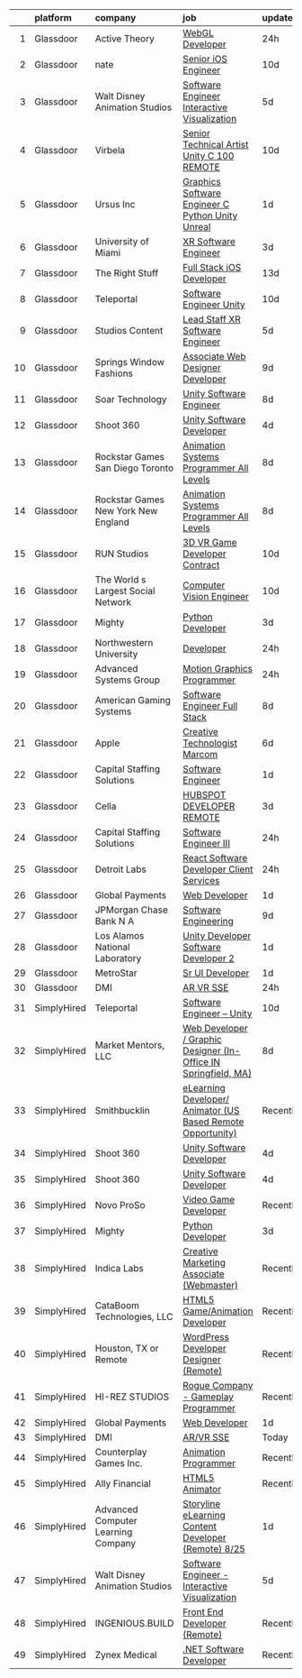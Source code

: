 

|    | platform    | company                               | job                                                                                                                                                                                                                                                                                                                                                                                                                                                                                                                                                                                                                                                                                                                                                                                                                                                                                                                                                                                                                                                                                                                                                                                                                                                                                                                                                                                                                           | update_time   | location          |
|---:|:------------|:--------------------------------------|:------------------------------------------------------------------------------------------------------------------------------------------------------------------------------------------------------------------------------------------------------------------------------------------------------------------------------------------------------------------------------------------------------------------------------------------------------------------------------------------------------------------------------------------------------------------------------------------------------------------------------------------------------------------------------------------------------------------------------------------------------------------------------------------------------------------------------------------------------------------------------------------------------------------------------------------------------------------------------------------------------------------------------------------------------------------------------------------------------------------------------------------------------------------------------------------------------------------------------------------------------------------------------------------------------------------------------------------------------------------------------------------------------------------------------|:--------------|:------------------|
|  1 | Glassdoor   | Active Theory                         | [WebGL Developer](https://www.glassdoor.com/partner/jobListing.htm?pos=119&ao=1136043&s=58&guid=00000182de10d93985fcaa51202d0fbf&src=GD_JOB_AD&t=SR&vt=w&ea=1&cs=1_a7c0cac7&cb=1661583022676&jobListingId=1008097750595&jrtk=3-0-1gbf11mavk261801-1gbf11mbd2g8u000-d23fd628edf16cc9-)                                                                                                                                                                                                                                                                                                                                                                                                                                                                                                                                                                                                                                                                                                                                                                                                                                                                                                                                                                                                                                                                                                                                         | 24h           | Los Angeles, CA   |
|  2 | Glassdoor   | nate                                  | [Senior iOS Engineer](https://www.glassdoor.com/partner/jobListing.htm?pos=111&ao=1110586&s=58&guid=00000182de10d93985fcaa51202d0fbf&src=GD_JOB_AD&t=SR&vt=w&cs=1_8a3eacaf&cb=1661583022676&jobListingId=1008073833461&cpc=2CAED5C921A5F994&jrtk=3-0-1gbf11mavk261801-1gbf11mbd2g8u000-5dbe72d6fb6f2f4e--6NYlbfkN0DG4ntHtB_rMsnfhgmnSvK2brktLme1L4SiDeJjQ-izrVOLqRJ5-yjEhSyAj73O13S_IEOR7_PpnZ1e9cbbFP_5wshXXgtt6wNnZoBp2bHKihElJnQhLIIPaoZ2uSm6xtLUVcboDtpKHpUF17fSbSnsrbXW44tVXZPoaPd9k3cXxaz9JZ9Yv3KxRAMN22qLB3qXUilJF1T2CqmUN7YpnnKONTi9rlFHOpQ0mIhAlRN6o2h42R9yOKPHnhkiP6uLjD2Gn1ENkkdg_yjfUm_fdwHsLwsUFFBDGyZLs5o4ykyCbHqi2TFnq0wwVi_1Uh5cr9m-FSQUArUFXXETl97gMR0BCT6rpDJZRD524Id4ry1Kh1_SKYHJ71i3_M-CDGrpCEJGK9x-wNlkf82_ZzBVmv90td7N7Hyu1Mol02CB_iCA7tW_qwsv__eQaaEMITy2y3iDJfwIM41U6_AOR7WFaV7MdReD9Pr5bGpRTZdvngXu6p_-o6kTprJ3L_pn74ioEOc3stqPnNkXrpZxmio1v2QSvBoZ8pJp4OcheCMB7QAUV0v8Tl6Icz3QIT8E2th_W0y_aaIs5_iQlkQrggvMLO7pkZVil2NQQi8Hr4soHhKBmJzOycvIUDJspmUwcUJhNs_C1Ypuyl9tj3n9tp0fYpx9EIB-EHkj5jbnT4PF-qfBrHbYbxUKn4OduLyx4WwA9LUODcoWC9DxNXKN8e_rM0OeAQUwck3NWgQbP3MFCaac8yBFhmwIbc9ZS8yGvK33KmHHHHEZCkgbIusQdpbmIalz4BJOfUnI3GtxlwiA5u3PNNUxV4qzeAqTAM192Lozh_1TVw6i5QknVyV5nFLDl0gz5N6d1iZdFtHXg50eTIQOSdE5r-3s9agb2tZhqXHPh20hZWHHFf27zdzpeMgRHzZfzBdGOq_pFtq8OHFcFaNpet6vOajCOFZdcpP_oK67cBUWo7OSDbHZ6g%3D%3D)                                                                                         | 10d           | New York, NY      |
|  3 | Glassdoor   | Walt Disney Animation Studios         | [Software Engineer   Interactive Visualization](https://www.glassdoor.com/partner/jobListing.htm?pos=104&ao=1110586&s=58&guid=00000182de10d93985fcaa51202d0fbf&src=GD_JOB_AD&t=SR&vt=w&cs=1_7f7b6612&cb=1661583022675&jobListingId=1008084142378&cpc=F583A5AE0DDDFE3A&jrtk=3-0-1gbf11mavk261801-1gbf11mbd2g8u000-7924f640731df901--6NYlbfkN0DAFTyt7pbDCC2JPO79CSdi1dIb81yjczP5qsKcZIxgiYm3-7g-689UM0rgypL64cqe_oj2KYsq9_pydfTa8Yt7RVwtWLbpmDBQU_l8tmpB5WmMU66NNvonKVJFK7oncfv9yUxXLP7ioOisKwIcGCXpyvzMfQ8mq737s0qmkDLeYR-yETJmuHrI1dRQtwjNVmQYFZu3wzC5BvAEFqmyrkfaJ1NpxMq-acvIoXFJG9bK6eJgtToGMp51ggpFRcHQuo6_74xUG2bgXAIjqU2V7SffO3LdEEclCfuX1tv7GRWscEeJXIkWpQqPxDFDxhYiQyM5LrCcQ4OKJuTG2xbWNe1xS4I13VbAX2Hr1xeBrryQT4-VwFe_Tm_NIibe7c2LZMblrEsBZhurU8-OEB90GpNcbT0G5dxWrfxbHurrhiyihJybhDNuBnpR)                                                                                                                                                                                                                                                                                                                                                                                                                                                                                                                                                                                                                           | 5d            | Burbank, CA       |
|  4 | Glassdoor   | Virbela                               | [Senior Technical Artist Unity C   100  REMOTE ](https://www.glassdoor.com/partner/jobListing.htm?pos=124&ao=1136043&s=58&guid=00000182de10d93985fcaa51202d0fbf&src=GD_JOB_AD&t=SR&vt=w&cs=1_3fef1649&cb=1661583022677&jobListingId=1008074083943&jrtk=3-0-1gbf11mavk261801-1gbf11mbd2g8u000-7caf1672e8b52094-)                                                                                                                                                                                                                                                                                                                                                                                                                                                                                                                                                                                                                                                                                                                                                                                                                                                                                                                                                                                                                                                                                                               | 10d           | Remote            |
|  5 | Glassdoor   | Ursus  Inc                            | [Graphics Software Engineer   C   Python Unity Unreal](https://www.glassdoor.com/partner/jobListing.htm?pos=106&ao=1110586&s=58&guid=00000182de10d93985fcaa51202d0fbf&src=GD_JOB_AD&t=SR&vt=w&ea=1&cs=1_e9f88861&cb=1661583022675&jobListingId=1008094033133&cpc=FA84DF7EA1EC2398&jrtk=3-0-1gbf11mavk261801-1gbf11mbd2g8u000-a503bf67493adf7c--6NYlbfkN0CT8vBT9H5mqECx2dfLV_FONLPDKpIRssxVwtj05Tmm4rA5I0VNOPdM1oYsK66ov5ozRYF8l6lSbj2w8mnkxNtzPvq4xrxWyHAas6Dg1kdrUOgJv2YyZkHQbFM2OivhpugmqZ5om6MWAcpLRyZ6gIQlFMLi08SCGusRRvhDyvVeMX8DUUTJXmTx6nw7SsSZdq8Nt-8KK_5o4vH15EibFmTTp8ytDggw_ewlPkDrXh-xoNpk42rGPX8WrmLj9WET0I6dPhj6yNieG23cgjyuYrAZTWgA_m_BaYOpu9d7djE9YsxGZkkraPINNrJ6scFPNkbMRvgGsS-qsSSUFneYLkAQ5qWjDjR8zvg9r-eSTAiaxH5KmWtjRTFXrkE8Tn1BqkIRrEyaz29yWwzEmQPYB09daJUZZ61od8kUYjjiOiD1Ws78nArJeRWIWITuf2oHI5q0TH_sDWg5uzmCHNfg8BkolmWD5n9dqjfRTOzcrQwpFom2ezAIN2oHyumnTH89U-rLfDHF1RXLrH30dLmOF4pME9F7CdUpNoCOF6wlxxuvS6uC89uTdEH5Mab9n8C13eLILrKguHAl8yUgijq6RTCFBsZ9eCzyy1t6mLhp9T44ptrigFtGb0IzdHEA1Vo67VycbSCBwfJ7HU0p0aS0fyrQQjD1RbawmcSYd3LOvf8UE0atc_Q0AcBoOdvIwnghnqk6MXz0I0hW_GOy1kvO4cTYLfi5jA1_lUFQsGGcQECuj7MRJhTsKsU2yLfi-jk3CYIGUfkGjYq732NUKzb-SyN_QCMpyCJmhdfFEeulsdmu_eYDQrKMP3nOAHt_qSmfUfGmLPXUgcxkOPTvwdvpoUdFaLqxEEXIXhDz5_li3frLN5MmxFckpnWwlfa7psZycL-sq2NbT1xZ31imbhJrkn1LghP4DngwQ2_eJxSIjrodik-dAljLUYSEbC97Agsbv9zFCW0gErSIHuqpBmolJYnXodCU1R1uEVf1i4EhBy5-dFFZy1GgbynmIegBFNWjkYw%3D) | 1d            | Redmond, WA       |
|  6 | Glassdoor   | University of Miami                   | [XR Software Engineer](https://www.glassdoor.com/partner/jobListing.htm?pos=123&ao=1136043&s=58&guid=00000182de10d93985fcaa51202d0fbf&src=GD_JOB_AD&t=SR&vt=w&cs=1_940a7222&cb=1661583022677&jobListingId=1008088361913&jrtk=3-0-1gbf11mavk261801-1gbf11mbd2g8u000-65b711d5e104f63b-)                                                                                                                                                                                                                                                                                                                                                                                                                                                                                                                                                                                                                                                                                                                                                                                                                                                                                                                                                                                                                                                                                                                                         | 3d            | Coral Gables, FL  |
|  7 | Glassdoor   | The Right Stuff                       | [Full Stack iOS Developer](https://www.glassdoor.com/partner/jobListing.htm?pos=102&ao=1110586&s=58&guid=00000182de10d93985fcaa51202d0fbf&src=GD_JOB_AD&t=SR&vt=w&ea=1&cs=1_5e74e65e&cb=1661583022675&jobListingId=1008069859380&cpc=D39918EEEC7506B0&jrtk=3-0-1gbf11mavk261801-1gbf11mbd2g8u000-70d51e4943cd058f--6NYlbfkN0CHpSnjIPxMtekS58WZl5Olhjo2iWL5RjE_Boe0ccr3FtkVqT9ttgfNyRfZO5uZw7IzCNeF8qmY9v3T-JBYfuZm0YRRc-K4X5ffRQGyhJ7ZQn-1-dDAip-8gCrZabxwYuxn5Rp-t6tXt1UvBYZwl2h5gvC6FDh_tC-3QRtH7KrU7hX8KJJnZPMyrN6imKk9DVIfQaD_L8JznNA14RNssalZrxQgB3y8u5FIPOZypIX2BpCG2zbVMNnDbnAuYigNm397NWE570KiHK8qyRt3f6jdIZbp82RG05ZhOakk-hmggrqHvJysTIqTogFbjAlAKQxZJv7s0PE7mjEGUeajA3K1r94TjUZnjmPun_-hm2Hq4G2xHHlqQWc6ZdeakySFYqPvwJw9f4G6Nrx5hM469oZWxi-bkdLIUPW8zjtq_Wm_LdRyWx2YA1fLV-I6IchFdJ7tfNIht9h3JbXvBDsfvFU5vGhKCcatV24fu86a3E1ygHBC-1ha2zcUwJD_KMtnKgA9R5lmsE5P1g%3D%3D)                                                                                                                                                                                                                                                                                                                                                                                                                                                                                                                                               | 13d           | Brea, CA          |
|  8 | Glassdoor   | Teleportal                            | [Software Engineer   Unity](https://www.glassdoor.com/partner/jobListing.htm?pos=103&ao=1110586&s=58&guid=00000182de10d93985fcaa51202d0fbf&src=GD_JOB_AD&t=SR&vt=w&ea=1&cs=1_057924bc&cb=1661583022675&jobListingId=1008075046577&cpc=9FFE37255B2C047E&jrtk=3-0-1gbf11mavk261801-1gbf11mbd2g8u000-a2586b8f60e5c255--6NYlbfkN0AntC0C-TCVph3zu4OMPCfnQ-MMa4QglcNogR1ub3Tc_pVtaDijIQNGqjZUjoXo2yKwu64KD8-YtFIR2I8kkqCbL07rpeOqxyEMXIKB1ZwOfsl0Q6IfIhQNenE7zHvKHruNGpl76kDxluITjcBqrRgn64vIx2FQD8vXwu5Xm23Gx3RzCIfCAb9mVGdhDJfdG4EN4xaw1y7kL3oUXoz2oh4O7YfT2Rl7_OzGFmUpb6xgqITtFnyCjFU7fuMVoPmGvLRPNl4ER0bpNCN3tgPdyCcEiMcZTkfNUUPjkPD8IrdC-2MbXUj737vVIJQUif4VO11OVd3nuYjQIJxiAj2KwxKid6blI93XAWWz-v-cPMXcR4TFnIYnie-CSn_laVIjPWhYur6xBBT_HwnWkuVy6aEum4TuvnNoQ27o7VNshhCDUxq88LEvnVk1at569N_17JhRfTdldyLDYAbM-e7Q_Bcv2uXZn2qlHBlPYIjwBEPpTw7TS36098tsKfwLO8WqmuD2JqezjuTHUA%3D%3D)                                                                                                                                                                                                                                                                                                                                                                                                                                                                                                                                              | 10d           | Culver City, CA   |
|  9 | Glassdoor   | Studios Content                       | [Lead  Staff  XR Software Engineer](https://www.glassdoor.com/partner/jobListing.htm?pos=105&ao=1110586&s=58&guid=00000182de10d93985fcaa51202d0fbf&src=GD_JOB_AD&t=SR&vt=w&cs=1_22e01a7e&cb=1661583022675&jobListingId=1008084142322&cpc=A0032DE20586B9BD&jrtk=3-0-1gbf11mavk261801-1gbf11mbd2g8u000-52da17fde8def50e--6NYlbfkN0DAFTyt7pbDCC2JPO79CSdi1dIb81yjczP5qsKcZIxgiYm3-7g-689UM0rgypL64cqe_oj2KYsq9yQ42C_6Oqk-vvcsFRLPb8XJYqL8oZMsjjVg0BntxMODKJS6A1seYf_d8EpsNbB6kHhyEOHJ6U5H9SlVlgM019H8VqOoQx5xmGUvTvQqfnwjrjfftnEGujHcKCIH_Lz31PSFwP3_zN6oZcCuYmL7xUUEi4vmFeFRb_0uuPiWqO2E5GT6tNvTALPNZhAEgS5xeDWoQyfbvSKQ03It2KPtERea-AEwPUU0z_YBsEeqkXLBfwLtF6vAEzvFfOwq8Q_h-AEkJ8Dp4rWMweNr4ozQW-vN4KJP84aFlBRztrFfXGJ0xITYyt4d3Li55naZ9ZXCz20bqKPfmvNhr_oFWzqOAuf78HPs6hXJXDjUMqDGnEN6)                                                                                                                                                                                                                                                                                                                                                                                                                                                                                                                                                                                                                                       | 5d            | Glendale, CA      |
| 10 | Glassdoor   | Springs Window Fashions               | [Associate Web Designer Developer](https://www.glassdoor.com/partner/jobListing.htm?pos=120&ao=1136043&s=58&guid=00000182de10d93985fcaa51202d0fbf&src=GD_JOB_AD&t=SR&vt=w&cs=1_55dd0329&cb=1661583022676&jobListingId=1008077258719&jrtk=3-0-1gbf11mavk261801-1gbf11mbd2g8u000-0a243721428c9c11-)                                                                                                                                                                                                                                                                                                                                                                                                                                                                                                                                                                                                                                                                                                                                                                                                                                                                                                                                                                                                                                                                                                                             | 9d            | Middleton, WI     |
| 11 | Glassdoor   | Soar Technology                       | [Unity Software Engineer](https://www.glassdoor.com/partner/jobListing.htm?pos=122&ao=1136043&s=58&guid=00000182de10d93985fcaa51202d0fbf&src=GD_JOB_AD&t=SR&vt=w&ea=1&cs=1_75c7a684&cb=1661583022677&jobListingId=1008078422304&jrtk=3-0-1gbf11mavk261801-1gbf11mbd2g8u000-f0cf33134b4aa830-)                                                                                                                                                                                                                                                                                                                                                                                                                                                                                                                                                                                                                                                                                                                                                                                                                                                                                                                                                                                                                                                                                                                                 | 8d            | Orlando, FL       |
| 12 | Glassdoor   | Shoot 360                             | [Unity Software Developer](https://www.glassdoor.com/partner/jobListing.htm?pos=101&ao=1110586&s=58&guid=00000182de10d93985fcaa51202d0fbf&src=GD_JOB_AD&t=SR&vt=w&ea=1&cs=1_69a37496&cb=1661583022675&jobListingId=1008087203584&cpc=F1339989C5CB8906&jrtk=3-0-1gbf11mavk261801-1gbf11mbd2g8u000-8dd0b1a67149a496--6NYlbfkN0DfopDBJjdZYsHaazvtHih9EkP_5L3b-O-YxZrMZy_RRXHVtoPf0vktF4oNZRwX11ChLmqooPeQulvAiVAtFyylj8b6ARcbJZaTISipflqpxGg1LcAq6m-5fYSL7Av37XfUU7wFkkBkYfYpMuUS6z0JTvtOC9Tf4ivmaFVVmcVi0ucMfgOzBMfyvavdPYg_-evW0XbisMNmz8TxmUNwPUIakUNCN7nuWuZ8QojDCxVkJpGOaNqpGwl__x1fUUdN3wymIahlkmu4tAJvCZ3iHQcWpLx4nn7UD6nZO-2Jx_6xe3RbtuDKE4WE028uvmFGGbccC48O5mSHL-du_r1m2z7IfQhmin0QnYm3kO1-plzKzQvydlqoKA54ZRgohuqQK2boXW3tQxudPKin3UurU1xa3Bt8VLXNAHQrtZhSZ9qYquoPDAsSEe7docEJtIOG3jQ__GP9iAdoRsroZcjnIsQ0_8yKFA9F4HXw-dp2ntHodrZGRhLN-Qa10-exWYSGMHJefxfmAqOuWA%3D%3D)                                                                                                                                                                                                                                                                                                                                                                                                                                                                                                                                               | 4d            | Vancouver, WA     |
| 13 | Glassdoor   | Rockstar Games San Diego   Toronto    | [Animation Systems Programmer  All Levels ](https://www.glassdoor.com/partner/jobListing.htm?pos=125&ao=1136043&s=58&guid=00000182de10d93985fcaa51202d0fbf&src=GD_JOB_AD&t=SR&vt=w&cs=1_149e3814&cb=1661583022677&jobListingId=1008080153314&jrtk=3-0-1gbf11mavk261801-1gbf11mbd2g8u000-ae29f56d685559e8-)                                                                                                                                                                                                                                                                                                                                                                                                                                                                                                                                                                                                                                                                                                                                                                                                                                                                                                                                                                                                                                                                                                                    | 8d            | Carlsbad, CA      |
| 14 | Glassdoor   | Rockstar Games New York   New England | [Animation Systems Programmer  All Levels ](https://www.glassdoor.com/partner/jobListing.htm?pos=126&ao=1136043&s=58&guid=00000182de10d93985fcaa51202d0fbf&src=GD_JOB_AD&t=SR&vt=w&cs=1_1ee6d6c7&cb=1661583022677&jobListingId=1008079538373&jrtk=3-0-1gbf11mavk261801-1gbf11mbd2g8u000-da818aa6d1714b90-)                                                                                                                                                                                                                                                                                                                                                                                                                                                                                                                                                                                                                                                                                                                                                                                                                                                                                                                                                                                                                                                                                                                    | 8d            | Manhattan         |
| 15 | Glassdoor   | RUN Studios                           | [3D VR Game Developer  Contract ](https://www.glassdoor.com/partner/jobListing.htm?pos=113&ao=1136043&s=58&guid=00000182de10d93985fcaa51202d0fbf&src=GD_JOB_AD&t=SR&vt=w&cs=1_63a3bc73&cb=1661583022676&jobListingId=1008074804256&jrtk=3-0-1gbf11mavk261801-1gbf11mbd2g8u000-3d3fd155054c5c9c-)                                                                                                                                                                                                                                                                                                                                                                                                                                                                                                                                                                                                                                                                                                                                                                                                                                                                                                                                                                                                                                                                                                                              | 10d           | Los Angeles, CA   |
| 16 | Glassdoor   | The World s Largest Social Network    | [Computer Vision Engineer](https://www.glassdoor.com/partner/jobListing.htm?pos=107&ao=1110586&s=58&guid=00000182de10d93985fcaa51202d0fbf&src=GD_JOB_AD&t=SR&vt=w&ea=1&cs=1_806b3409&cb=1661583022676&jobListingId=1008075260622&cpc=32EE424DE2B657EB&jrtk=3-0-1gbf11mavk261801-1gbf11mbd2g8u000-35c8dcc64f80e154--6NYlbfkN0DSgjPPcnEdvoK3uuxfISLALE6pB1FR7YSHOr_tSg5_QGIhoz_2VqUepdcKLBLI_zT-ByUZ7jUfNzxKmhUpoUNX_46a0P5eSJtFIKqmBxE2EUZWXuXIw_QgpOkukgLUflKYrCxeIMOLksSSMqbnyASmenJYhoRn4pFp-hnkcwA5_yroqHfnV4cYEQbrY_pctqh5N_SUelF_gGSfZR1HQpnsFLYaFwjhN6apDC6y2ijOUwagGmy1PHgQAg-ABRMJgTupU0QouMsIEbYfkY3ALYWdGKOWAPb5DIcWIeS5uLVW7Py1u3ckMSdMS-L6_g55BQFJBmVibZ8w6meT1t9QqS--Q_uSPK5oHFzLAentX40SFWHG7mUyNEKU9IeZ1qM2L90QtGHogLrchhaRYnfnkIggzZdSTlkKGjhC3oppRWvpfkdvdgi9wCrZEzF5TtZHZqjPJju2UmMTNlw7bYrPDRnvFzRB3R1RpQ04Y3rhHGiYFFtSDPowQXMWqiFEgcAdHXFWaaBYJtbPygcOTK2Ju1rDwt0wWzhpJLTf-EMrjDv5Pwubbyxrd-owlrs0FWsugUnx6UZpCCIJ30I0kN9KN4c3)                                                                                                                                                                                                                                                                                                                                                                                                                                                                           | 10d           | San Diego, CA     |
| 17 | Glassdoor   | Mighty                                | [Python Developer](https://www.glassdoor.com/partner/jobListing.htm?pos=110&ao=1136043&s=58&guid=00000182de10d93985fcaa51202d0fbf&src=GD_JOB_AD&t=SR&vt=w&ea=1&cs=1_35ade02b&cb=1661583022675&jobListingId=1008088932767&jrtk=3-0-1gbf11mavk261801-1gbf11mbd2g8u000-2137e7cb7a3f5085-)                                                                                                                                                                                                                                                                                                                                                                                                                                                                                                                                                                                                                                                                                                                                                                                                                                                                                                                                                                                                                                                                                                                                        | 3d            | Remote            |
| 18 | Glassdoor   | Northwestern University               | [Developer](https://www.glassdoor.com/partner/jobListing.htm?pos=128&ao=1136043&s=58&guid=00000182de10d93985fcaa51202d0fbf&src=GD_JOB_AD&t=SR&vt=w&cs=1_81690931&cb=1661583022677&jobListingId=1008097228196&jrtk=3-0-1gbf11mavk261801-1gbf11mbd2g8u000-13df63f3d4114959-)                                                                                                                                                                                                                                                                                                                                                                                                                                                                                                                                                                                                                                                                                                                                                                                                                                                                                                                                                                                                                                                                                                                                                    | 24h           | Evanston, IL      |
| 19 | Glassdoor   | Advanced Systems Group                | [Motion Graphics Programmer](https://www.glassdoor.com/partner/jobListing.htm?pos=117&ao=1136043&s=58&guid=00000182de10d93985fcaa51202d0fbf&src=GD_JOB_AD&t=SR&vt=w&ea=1&cs=1_c8d401e6&cb=1661583022676&jobListingId=1008097659251&jrtk=3-0-1gbf11mavk261801-1gbf11mbd2g8u000-a47c50309c874ad2-)                                                                                                                                                                                                                                                                                                                                                                                                                                                                                                                                                                                                                                                                                                                                                                                                                                                                                                                                                                                                                                                                                                                              | 24h           | Remote            |
| 20 | Glassdoor   | American Gaming Systems               | [Software Engineer  Full Stack](https://www.glassdoor.com/partner/jobListing.htm?pos=127&ao=1136043&s=58&guid=00000182de10d93985fcaa51202d0fbf&src=GD_JOB_AD&t=SR&vt=w&ea=1&cs=1_f3987c93&cb=1661583022677&jobListingId=1008079007429&jrtk=3-0-1gbf11mavk261801-1gbf11mbd2g8u000-098c553b807bb6b9-)                                                                                                                                                                                                                                                                                                                                                                                                                                                                                                                                                                                                                                                                                                                                                                                                                                                                                                                                                                                                                                                                                                                           | 8d            | Atlanta, GA       |
| 21 | Glassdoor   | Apple                                 | [Creative Technologist  Marcom](https://www.glassdoor.com/partner/jobListing.htm?pos=116&ao=1136043&s=58&guid=00000182de10d93985fcaa51202d0fbf&src=GD_JOB_AD&t=SR&vt=w&cs=1_280cb93b&cb=1661583022676&jobListingId=1008083007694&jrtk=3-0-1gbf11mavk261801-1gbf11mbd2g8u000-dbc3a7b0a0f122f1-)                                                                                                                                                                                                                                                                                                                                                                                                                                                                                                                                                                                                                                                                                                                                                                                                                                                                                                                                                                                                                                                                                                                                | 6d            | Cupertino, CA     |
| 22 | Glassdoor   | Capital Staffing Solutions            | [Software Engineer](https://www.glassdoor.com/partner/jobListing.htm?pos=109&ao=1110586&s=58&guid=00000182de10d93985fcaa51202d0fbf&src=GD_JOB_AD&t=SR&vt=w&ea=1&cs=1_203d9b1d&cb=1661583022676&jobListingId=1008094354241&cpc=3BA4CE39D5B5DEF5&jrtk=3-0-1gbf11mavk261801-1gbf11mbd2g8u000-b1a06f68a9aeadaa--6NYlbfkN0AHXq2vAVwR3IH7wgnTMdWCa3HguypIXx0DFudX-u0zu6XSU0N9gDGCMsnO9yvyAfPWWJG60p2HOb-gEsEV1cskupzygqXwfDluckMLpyfvTXr32lO_vaN9nF23R9H51qbYbXbjgQ2Vbj5qxMfvfc_uDit-Ab0kd5-Z1HvWg2bd72DFEdoxm-rPzB7bCCwkJtKuU9V_xoTX7T-CyOy-K7fIYhcH1FfQujl6PZ3eAVapzJBqSW1iUclmnGlXFHPbEGbO0eoG14PQAdFqsX1P9z73J55xaIkq2KhVeixceSs2ZIYZXBCcfiB3aiw9RCvzEX62ULEqx6-CmfT9SkQZm2zO4BPmX-_caqTQTLSXoWsn8XQzW_PSFk2cMeHEocna2kIIuO5Krg-F4hY7h4tTGmYaOFWYSL0k91QH395EwkS71epqjCEJkz7MrMHFx8JPbpDaAFcgz9f9bfdvb8bFa_shMAW8T2-pCZE6_PEnZyEgiQqCLVi81lvEJxJOb8lykl0pIwUmHLdiLQ%3D%3D)                                                                                                                                                                                                                                                                                                                                                                                                                                                                                                                                                      | 1d            | Redmond, WA       |
| 23 | Glassdoor   | Cella                                 | [HUBSPOT DEVELOPER  REMOTE ](https://www.glassdoor.com/partner/jobListing.htm?pos=130&ao=1136043&s=58&guid=00000182de10d93985fcaa51202d0fbf&src=GD_JOB_AD&t=SR&vt=w&cs=1_7d2ff27c&cb=1661583022679&jobListingId=1008089083132&jrtk=3-0-1gbf11mavk261801-1gbf11mbd2g8u000-73c6d256be3d48f8-)                                                                                                                                                                                                                                                                                                                                                                                                                                                                                                                                                                                                                                                                                                                                                                                                                                                                                                                                                                                                                                                                                                                                   | 3d            | Milton, GA        |
| 24 | Glassdoor   | Capital Staffing Solutions            | [Software Engineer III](https://www.glassdoor.com/partner/jobListing.htm?pos=108&ao=1110586&s=58&guid=00000182de10d93985fcaa51202d0fbf&src=GD_JOB_AD&t=SR&vt=w&ea=1&cs=1_bbd1798d&cb=1661583022676&jobListingId=1008097492396&cpc=3BA4CE39D5B5DEF5&jrtk=3-0-1gbf11mavk261801-1gbf11mbd2g8u000-71b94b0c34d9e451--6NYlbfkN0AHXq2vAVwR3IH7wgnTMdWCa3HguypIXx0DFudX-u0zu6XSU0N9gDGCMsnO9yvyAfO-wqmpMfnyr04U7-uMFcLygy99np_da_GqPRkQtmDI5KSCgqK_R2pS6egP9M_U1Rji8FPZj52y4Q6ngm-8IdFCrJx7Kidt1liyLLcBCIgqTOjlFlhACISQ9Nf5y3aU2ms_-E6xdYqPeXGKDwr-ezqT_kNSRUKgqf9lQlsfarTm98EOCzpoqX5IONbd2txht9cX7XIWqA3hvz4YAgekjRnGKuQZlMJeYh7zwVN9THudlq97kQ7O7ZpSlCAVC1LOT-42wEVLQEcjMs2wjTgoQI7Ln6gmPRgdOrtcO5dJhLEWG45jKRjXsc4FUbuu3_EBl1WWoNcsGbyubMjezxmEx50J4bsAByxAYt-GPqWBXnWgrRiU_SsbDpgDrpVIhmBvss_AS7g70yrJIAlxw6A-RWb3saJjs7FkH4wZ2ZhPEo4P_ml8tUpAS7FdVd201IIQ6IguJkT4omNfD9MYWX-KWYUR)                                                                                                                                                                                                                                                                                                                                                                                                                                                                                                                                              | 24h           | Redmond, WA       |
| 25 | Glassdoor   | Detroit Labs                          | [React Software Developer   Client Services](https://www.glassdoor.com/partner/jobListing.htm?pos=121&ao=1136043&s=58&guid=00000182de10d93985fcaa51202d0fbf&src=GD_JOB_AD&t=SR&vt=w&cs=1_ab2483cb&cb=1661583022676&jobListingId=1008097750211&jrtk=3-0-1gbf11mavk261801-1gbf11mbd2g8u000-4fb605cf590e1222-)                                                                                                                                                                                                                                                                                                                                                                                                                                                                                                                                                                                                                                                                                                                                                                                                                                                                                                                                                                                                                                                                                                                   | 24h           | Remote            |
| 26 | Glassdoor   | Global Payments                       | [Web Developer](https://www.glassdoor.com/partner/jobListing.htm?pos=115&ao=1136043&s=58&guid=00000182de10d93985fcaa51202d0fbf&src=GD_JOB_AD&t=SR&vt=w&cs=1_76e6d0dd&cb=1661583022676&jobListingId=1008094732805&jrtk=3-0-1gbf11mavk261801-1gbf11mbd2g8u000-00706440be9ea585-)                                                                                                                                                                                                                                                                                                                                                                                                                                                                                                                                                                                                                                                                                                                                                                                                                                                                                                                                                                                                                                                                                                                                                | 1d            | Oklahoma          |
| 27 | Glassdoor   | JPMorgan Chase Bank  N A              | [Software Engineering](https://www.glassdoor.com/partner/jobListing.htm?pos=129&ao=1136043&s=58&guid=00000182de10d93985fcaa51202d0fbf&src=GD_JOB_AD&t=SR&vt=w&cs=1_17c3c423&cb=1661583022677&jobListingId=1008077418720&jrtk=3-0-1gbf11mavk261801-1gbf11mbd2g8u000-33c5b762eafe8f4f-)                                                                                                                                                                                                                                                                                                                                                                                                                                                                                                                                                                                                                                                                                                                                                                                                                                                                                                                                                                                                                                                                                                                                         | 9d            | Columbus, OH      |
| 28 | Glassdoor   | Los Alamos National Laboratory        | [Unity Developer   Software Developer 2](https://www.glassdoor.com/partner/jobListing.htm?pos=112&ao=1136043&s=58&guid=00000182de10d93985fcaa51202d0fbf&src=GD_JOB_AD&t=SR&vt=w&cs=1_f39cd26c&cb=1661583022676&jobListingId=1008095038737&jrtk=3-0-1gbf11mavk261801-1gbf11mbd2g8u000-4f7ab09a2d17ff39-)                                                                                                                                                                                                                                                                                                                                                                                                                                                                                                                                                                                                                                                                                                                                                                                                                                                                                                                                                                                                                                                                                                                       | 1d            | Los Alamos, NM    |
| 29 | Glassdoor   | MetroStar                             | [Sr  UI Developer](https://www.glassdoor.com/partner/jobListing.htm?pos=118&ao=1136043&s=58&guid=00000182de10d93985fcaa51202d0fbf&src=GD_JOB_AD&t=SR&vt=w&ea=1&cs=1_6db82ee0&cb=1661583022676&jobListingId=1008094654398&jrtk=3-0-1gbf11mavk261801-1gbf11mbd2g8u000-f88312acbcc86634-)                                                                                                                                                                                                                                                                                                                                                                                                                                                                                                                                                                                                                                                                                                                                                                                                                                                                                                                                                                                                                                                                                                                                        | 1d            | Suitland, MD      |
| 30 | Glassdoor   | DMI                                   | [AR VR SSE](https://www.glassdoor.com/partner/jobListing.htm?pos=114&ao=1136043&s=58&guid=00000182de10d93985fcaa51202d0fbf&src=GD_JOB_AD&t=SR&vt=w&cs=1_4e2de837&cb=1661583022676&jobListingId=1008097121055&jrtk=3-0-1gbf11mavk261801-1gbf11mbd2g8u000-a1e194da357cb20f-)                                                                                                                                                                                                                                                                                                                                                                                                                                                                                                                                                                                                                                                                                                                                                                                                                                                                                                                                                                                                                                                                                                                                                    | 24h           | Remote            |
| 31 | SimplyHired | Teleportal                            | [Software Engineer – Unity](https://www.simplyhired.com/job/U01SrNCdaTYrZ4QRxBfL5yHDd4v1jD1-oTLFHKeuSIyfvwU1yzfxvQ?q=animation+developer)                                                                                                                                                                                                                                                                                                                                                                                                                                                                                                                                                                                                                                                                                                                                                                                                                                                                                                                                                                                                                                                                                                                                                                                                                                                                                     | 10d           | Culver City, CA   |
| 32 | SimplyHired | Market Mentors, LLC                   | [Web Developer / Graphic Designer (In-Office IN Springfield, MA)](https://www.simplyhired.com/job/O2JM3P62yfgrJ7vbOJJ1DIO2ROdM60FcioKWWNCu4XXvn1FU8pnANw?q=animation+developer)                                                                                                                                                                                                                                                                                                                                                                                                                                                                                                                                                                                                                                                                                                                                                                                                                                                                                                                                                                                                                                                                                                                                                                                                                                               | 8d            | Hartford, CT      |
| 33 | SimplyHired | Smithbucklin                          | [eLearning Developer/ Animator (US Based Remote Opportunity)](https://www.simplyhired.com/job/o0wXkuWE5GmspCcePui9IkAEPg1-7AWcdL2hMWar8TyjH9xKOYroQQ?q=animation+developer)                                                                                                                                                                                                                                                                                                                                                                                                                                                                                                                                                                                                                                                                                                                                                                                                                                                                                                                                                                                                                                                                                                                                                                                                                                                   | Recently      | Old Lyme, CT      |
| 34 | SimplyHired | Shoot 360                             | [Unity Software Developer](https://www.simplyhired.com/job/B1_K9MT39xHMJXZWgdROLqlx1P2OEX0ZITZVFjJYvyZE-LK_UZSO1w?q=animation+developer)                                                                                                                                                                                                                                                                                                                                                                                                                                                                                                                                                                                                                                                                                                                                                                                                                                                                                                                                                                                                                                                                                                                                                                                                                                                                                      | 4d            | Vancouver, WA     |
| 35 | SimplyHired | Shoot 360                             | [Unity Software Developer](https://www.simplyhired.com/job/B1_K9MT39xHMJXZWgdROLqlx1P2OEX0ZITZVFjJYvyZE-LK_UZSO1w?q=animation+developer)                                                                                                                                                                                                                                                                                                                                                                                                                                                                                                                                                                                                                                                                                                                                                                                                                                                                                                                                                                                                                                                                                                                                                                                                                                                                                      | 4d            | Vancouver, WA     |
| 36 | SimplyHired | Novo ProSo                            | [Video Game Developer](https://www.simplyhired.com/job/AS_RVkKzbpZe9hmYQoSTRcdyU_xw3kSxk9ZoUP7tOns3El3f_1x1TQ?q=animation+developer)                                                                                                                                                                                                                                                                                                                                                                                                                                                                                                                                                                                                                                                                                                                                                                                                                                                                                                                                                                                                                                                                                                                                                                                                                                                                                          | Recently      | Warrensburg, MO   |
| 37 | SimplyHired | Mighty                                | [Python Developer](https://www.simplyhired.com/job/mSidqalQa9rFv-8uMc6mXYDSd2xaTVkb4xZSgl6OipQNezi9Fe79tw?q=animation+developer)                                                                                                                                                                                                                                                                                                                                                                                                                                                                                                                                                                                                                                                                                                                                                                                                                                                                                                                                                                                                                                                                                                                                                                                                                                                                                              | 3d            | Remote            |
| 38 | SimplyHired | Indica Labs                           | [Creative Marketing Associate (Webmaster)](https://www.simplyhired.com/job/CiOYg9ZwXWnfAfWFYgpeXNQ65sUJYFSHCYI9aKhasdAuHPtez9K0_g?q=animation+developer)                                                                                                                                                                                                                                                                                                                                                                                                                                                                                                                                                                                                                                                                                                                                                                                                                                                                                                                                                                                                                                                                                                                                                                                                                                                                      | Recently      | Albuquerque, NM   |
| 39 | SimplyHired | CataBoom Technologies, LLC            | [HTML5 Game/Animation Developer](https://www.simplyhired.com/job/rcD9kqRruTFu3sLPN7RcYmKqhwYda35Xkfl4DXnDIh1VgwPtoMUoDw?q=animation+developer)                                                                                                                                                                                                                                                                                                                                                                                                                                                                                                                                                                                                                                                                                                                                                                                                                                                                                                                                                                                                                                                                                                                                                                                                                                                                                | Recently      | Richardson, TX    |
| 40 | SimplyHired | Houston, TX or Remote                 | [WordPress Developer Designer (Remote)](https://www.simplyhired.com/job/h5NIRqnG6nzwtBLlFlrT64773r4CAOGZWfW6vATD8Z8CzAc7NchDIg?q=animation+developer)                                                                                                                                                                                                                                                                                                                                                                                                                                                                                                                                                                                                                                                                                                                                                                                                                                                                                                                                                                                                                                                                                                                                                                                                                                                                         | Recently      | The Woodlands, TX |
| 41 | SimplyHired | HI-REZ STUDIOS                        | [Rogue Company - Gameplay Programmer](https://www.simplyhired.com/job/LsNry-p6gnu1TIEZmUo6I8aV0PTXE3Z5_Z4722fobj5x-RZGMaivJA?q=animation+developer)                                                                                                                                                                                                                                                                                                                                                                                                                                                                                                                                                                                                                                                                                                                                                                                                                                                                                                                                                                                                                                                                                                                                                                                                                                                                           | Recently      | Remote            |
| 42 | SimplyHired | Global Payments                       | [Web Developer](https://www.simplyhired.com/job/KLfEtbUcunlIekF7ewl3my8StEEMw68m1B8P4HmQU15e76UUEHLIsg?q=animation+developer)                                                                                                                                                                                                                                                                                                                                                                                                                                                                                                                                                                                                                                                                                                                                                                                                                                                                                                                                                                                                                                                                                                                                                                                                                                                                                                 | 1d            | Oklahoma          |
| 43 | SimplyHired | DMI                                   | [AR/VR SSE](https://www.simplyhired.com/job/PKC-2Md5I3k71A2UqABlGi0purczi7cVLXdegn0_4y6-e1m-Gzlffw?q=animation+developer)                                                                                                                                                                                                                                                                                                                                                                                                                                                                                                                                                                                                                                                                                                                                                                                                                                                                                                                                                                                                                                                                                                                                                                                                                                                                                                     | Today         | Remote            |
| 44 | SimplyHired | Counterplay Games Inc.                | [Animation Programmer](https://www.simplyhired.com/job/ja01lGWLinKLuR563KA6A4U8WQhuf1FHnXZkvmF_Ju9Z07Y3VkVtsQ?q=animation+developer)                                                                                                                                                                                                                                                                                                                                                                                                                                                                                                                                                                                                                                                                                                                                                                                                                                                                                                                                                                                                                                                                                                                                                                                                                                                                                          | Recently      | Remote            |
| 45 | SimplyHired | Ally Financial                        | [HTML5 Animator](https://www.simplyhired.com/job/nALAXYnSAULwPR4KKgCZeqMUxMlWYaSjM_gmb7Oh6XqDXaVFXYnmZg?q=animation+developer)                                                                                                                                                                                                                                                                                                                                                                                                                                                                                                                                                                                                                                                                                                                                                                                                                                                                                                                                                                                                                                                                                                                                                                                                                                                                                                | Recently      | Charlotte, NC     |
| 46 | SimplyHired | Advanced Computer Learning Company    | [Storyline eLearning Content Developer (Remote) 8/25](https://www.simplyhired.com/job/TvrU_d-8raeMvXyZ9Rn-dGklGDK0qE9E5wvi8HUxGpG2LFNGytk0bg?q=animation+developer)                                                                                                                                                                                                                                                                                                                                                                                                                                                                                                                                                                                                                                                                                                                                                                                                                                                                                                                                                                                                                                                                                                                                                                                                                                                           | 1d            | Remote            |
| 47 | SimplyHired | Walt Disney Animation Studios         | [Software Engineer - Interactive Visualization](https://www.simplyhired.com/job/SmS77Hu9evr3tKlm-t-dgzyef60DS4KBBpceSunYlv4GW7PNl5XuHw?q=animation+developer)                                                                                                                                                                                                                                                                                                                                                                                                                                                                                                                                                                                                                                                                                                                                                                                                                                                                                                                                                                                                                                                                                                                                                                                                                                                                 | 5d            | Burbank, CA       |
| 48 | SimplyHired | INGENIOUS.BUILD                       | [Front End Developer (Remote)](https://www.simplyhired.com/job/6j79CYZDql2eX7fABHmfSi8Pap2YCIU-BNMpRKJwhHcBQJ67M7QELQ?q=animation+developer)                                                                                                                                                                                                                                                                                                                                                                                                                                                                                                                                                                                                                                                                                                                                                                                                                                                                                                                                                                                                                                                                                                                                                                                                                                                                                  | Recently      | Nashville, TN     |
| 49 | SimplyHired | Zynex Medical                         | [.NET Software Developer](https://www.simplyhired.com/job/CkZS4u7p1I92Dp42AUwS_a_ddjsrJw7_CNhZYtWMjYq5qdAiX22kGQ?q=animation+developer)                                                                                                                                                                                                                                                                                                                                                                                                                                                                                                                                                                                                                                                                                                                                                                                                                                                                                                                                                                                                                                                                                                                                                                                                                                                                                       | Recently      | Englewood, CO     |